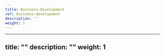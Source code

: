```yaml
---
title: Business-Development
ref: business-development
description: ''
weight: 1
---
```

---
title: ""
description: ""
weight: 1
---